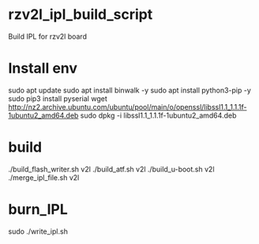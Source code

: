 # rzv2l_ipl_build_script
Build IPL for rzv2l board

# Install env
sudo apt update
sudo apt install binwalk -y
sudo apt install python3-pip -y
sudo pip3 install pyserial
wget http://nz2.archive.ubuntu.com/ubuntu/pool/main/o/openssl/libssl1.1_1.1.1f-1ubuntu2_amd64.deb
sudo dpkg -i libssl1.1_1.1.1f-1ubuntu2_amd64.deb

# build
./build_flash_writer.sh v2l
./build_atf.sh v2l
./build_u-boot.sh v2l
./merge_ipl_file.sh v2l

# burn_IPL
sudo ./write_ipl.sh
